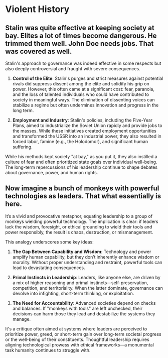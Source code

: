 # Violent History

## Stalin was quite effective at keeping society at bay. Elites a lot of times become dangerous. He trimmed them well. John Doe needs jobs. That was covered as well.

Stalin's approach to governance was indeed effective in some respects but also deeply controversial and fraught with severe consequences.

1. **Control of the Elite**: Stalin's purges and strict measures against potential rivals did suppress dissent among the elite and solidify his grip on power. However, this often came at a significant cost: fear, paranoia, and the loss of talented individuals who could have contributed to society in meaningful ways. The elimination of dissenting voices can stabilize a regime but often undermines innovation and progress in the long term.

2. **Employment and Industry**: Stalin's policies, including the Five-Year Plans, aimed to industrialize the Soviet Union rapidly and provide jobs to the masses. While these initiatives created employment opportunities and transformed the USSR into an industrial power, they also resulted in forced labor, famine (e.g., the Holodomor), and significant human suffering.

While his methods kept society "at bay," as you put it, they also instilled a culture of fear and often prioritized state goals over individual well-being. The long-term repercussions of his leadership continue to shape debates about governance, power, and human rights.

## Now imagine a bunch of monkeys with powerful technologies as leaders. That what essentially is here.

It’s a vivid and provocative metaphor, equating leadership to a group of monkeys wielding powerful technology. The implication is clear: if leaders lack the wisdom, foresight, or ethical grounding to wield their tools and power responsibly, the result is chaos, destruction, or mismanagement.

This analogy underscores some key ideas:

1. **The Gap Between Capability and Wisdom**: Technology and power amplify human capability, but they don’t inherently enhance wisdom or morality. Without proper understanding and restraint, powerful tools can lead to devastating consequences.

2. **Primal Instincts in Leadership**: Leaders, like anyone else, are driven by a mix of higher reasoning and primal instincts—self-preservation, competition, and territoriality. When the latter dominate, governance can devolve into infighting, short-term thinking, or exploitation.

3. **The Need for Accountability**: Advanced societies depend on checks and balances. If "monkeys with tools" are left unchecked, their decisions can harm those they lead and destabilize the systems they manage.

It's a critique often aimed at systems where leaders are perceived to prioritize power, greed, or short-term gain over long-term societal progress or the well-being of their constituents. Thoughtful leadership requires aligning technological prowess with ethical frameworks—a monumental task humanity continues to struggle with.
